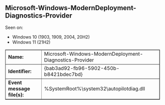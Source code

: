 ## Microsoft-Windows-ModernDeployment-Diagnostics-Provider

Seen on:
* Windows 10 (1903, 1909, 2004, 20H2)
* Windows 11 (21H2)

<table border="1" class="docutils">
  <tbody>
    <tr>
      <td><b>Name:</b></td>
      <td>Microsoft-Windows-ModernDeployment-Diagnostics-Provider</td>
    </tr>
    <tr>
      <td><b>Identifier:</b></td>
      <td>{bab3ad92-fb96-5902-450b-b8421bdec7bd}</td>
    </tr>
    <tr>
      <td><b>Event message file(s):</b></td>
      <td>%SystemRoot%\system32\autopilotdiag.dll</td>
    </tr>
  </tbody>
</table>

&nbsp;

